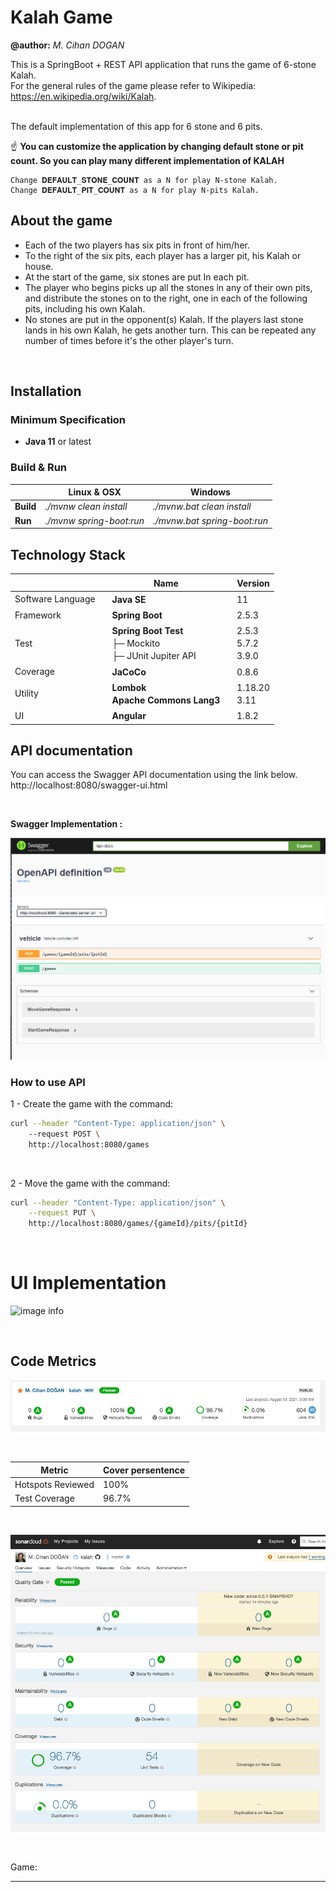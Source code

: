 
# Kalah Game

**@author:** *M. Cihan DOGAN*

This is a SpringBoot + REST API application that runs the game of 6-stone Kalah.   
For the general rules of the game please refer to Wikipedia: https://en.wikipedia.org/wiki/Kalah.  

<br/>
The default implementation of this app for 6 stone and 6 pits.   

☝ **You can customize the application by changing default stone or pit count. So you can play many different implementation of KALAH**  
```
Change 𝐃𝐄𝐅𝐀𝐔𝐋𝐓_𝐒𝐓𝐎𝐍𝐄_𝐂𝐎𝐔𝐍𝐓 as a N for play N-stone Kalah.     
Change 𝐃𝐄𝐅𝐀𝐔𝐋𝐓_𝐏𝐈𝐓_𝐂𝐎𝐔𝐍𝐓 as a N for play N-pits Kalah. 
```

## About the game
* Each of the two players has six pits in front of him/her. 
* To the right of the six pits, each player has a larger pit, his Kalah or house.
* At the start of the game, six stones are put In each pit.
* The player who begins picks up all the stones in any of their own pits, and distribute the stones on to the right, one in each of the following pits, including his own Kalah. 
* No stones are put in the opponent(s) Kalah. If the players last stone lands in his own Kalah, he gets another turn. This can be repeated any number of times before it's the other player's turn.

<br/> 

## **Installation**
   
### Minimum Specification
 
 - **Java 11** or latest 


### Build & Run

| | Linux & OSX |Windows|
|--|--|--|
|**Build**|*./mvnw clean install*| *./mvnw.bat clean install*  |
|**Run**| *./mvnw  spring-boot:run*| *./mvnw.bat spring-boot:run*  | 


## **Technology Stack**

| | ㅤName | ㅤVersion|
|--|--|--|
|Software Language| ㅤ**Java SE** | ㅤ11 |
|Framework| ㅤ**Spring Boot**| ㅤ2.5.3 |
|Test|  ㅤ**Spring Boot Test**  <br/>ㅤ├─ Mockito <br/> ㅤ├─ JUnit Jupiter API| ㅤ2.5.3 <br/> ㅤ5.7.2 <br/> ㅤ3.9.0|
|Coverage| ㅤ**JaCoCo** | ㅤ0.8.6 |
|Utility | ㅤ**Lombok**   <br/> ㅤ**Apache Commons Lang3** | ㅤ1.18.20  <br/> ㅤ3.11 |
|UI | ㅤ**Angular**  | ㅤ1.8.2|
 

  


## **API documentation**

You can access the Swagger API documentation using the link below.  
http://localhost:8080/swagger-ui.html  

<br/>

**Swagger Implementation :**  


![image info](./screenshots/swagger.png)

 

### **How to use API**

1 - Create the game with the command:

```bash
curl --header "Content-Type: application/json" \ 
    --request POST \ 
    http://localhost:8080/games
```

<br/>  

2 - Move the game with the command:

```bash
curl --header "Content-Type: application/json" \
    --request PUT \ 
    http://localhost:8080/games/{gameId}/pits/{pitId}
```
  
  
<br/>

# UI Implementation
 
![image info](./doc/kalah.gif)  


  
<br/>

## Code Metrics

![image info](./doc/code-metrics.png)  

<br/>

|Metric| Cover persentence|
|-|-|
|Hotspots Reviewed | 100%|
|Test Coverage | 96.7%|
 

 <br/>

![image info](./doc/code-metrics2.png)  

 <br/>
 
 Game:




 ----------  
 ㅤㅤㅤ
 ㅤㅤㅤ
 ㅤㅤㅤㅤㅤㅤㅤㅤㅤㅤㅤㅤㅤㅤㅤㅤㅤㅤㅤㅤㅤㅤㅤㅤㅤㅤㅤ
